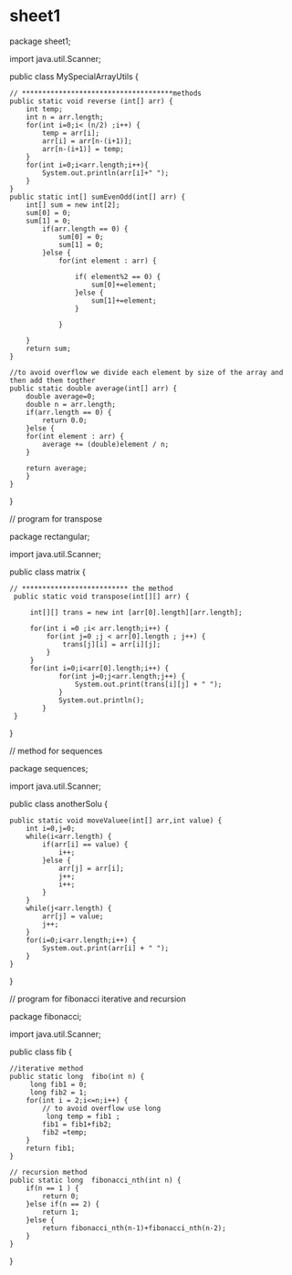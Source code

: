 # sheet1

package sheet1;

import java.util.Scanner;

public class MySpecialArrayUtils {

	// *************************************methods
	public static void reverse (int[] arr) {
		int temp;
		int n = arr.length;
		for(int i=0;i< (n/2) ;i++) {
			temp = arr[i];
			arr[i] = arr[n-(i+1)];
			arr[n-(i+1)] = temp;
		}
		for(int i=0;i<arr.length;i++){
			System.out.println(arr[i]+" ");
		}
	}
	public static int[] sumEvenOdd(int[] arr) {
		int[] sum = new int[2];
		sum[0] = 0;
		sum[1] = 0;
			if(arr.length == 0) {
				sum[0] = 0;
				sum[1] = 0;
			}else {
				for(int element : arr) {
					
					if( element%2 == 0) {
						sum[0]+=element;
					}else {
						sum[1]+=element;
					}
					
			    }
			
		}
		return sum;
	}
	
	//to avoid overflow we divide each element by size of the array and then add them togther
	public static double average(int[] arr) {
		double average=0;
		double n = arr.length;
		if(arr.length == 0) {
			return 0.0;
		}else {
		for(int element : arr) {
			average += (double)element / n;
		}
		
		return average;
		}
	}
	

}



// program for transpose


package rectangular;

import java.util.Scanner;

public class matrix {

	
	// ************************** the method
	 public static void transpose(int[][] arr) {
		
		 int[][] trans = new int [arr[0].length][arr.length];
		 
		 for(int i =0 ;i< arr.length;i++) {
			 for(int j=0 ;j < arr[0].length ; j++) {
				 trans[j][i] = arr[i][j];
			 }
		 }
		 for(int i=0;i<arr[0].length;i++) {
				for(int j=0;j<arr.length;j++) {
					System.out.print(trans[i][j] + " ");
				}
				System.out.println();
			}
	 }


}


// method for sequences


package sequences;

import java.util.Scanner;

public class anotherSolu {

	
	public static void moveValuee(int[] arr,int value) {
		int i=0,j=0;
		while(i<arr.length) {
			if(arr[i] == value) {
				i++;
			}else {
				arr[j] = arr[i];
				j++;
				i++;
			}
		}
		while(j<arr.length) {
			arr[j] = value;
			j++;
		}
		for(i=0;i<arr.length;i++) {
			System.out.print(arr[i] + " ");
		}
	}
}

// program for fibonacci iterative and recursion 



package fibonacci;

import java.util.Scanner;

public class fib {

	
	//iterative method
	public static long  fibo(int n) {
		 long fib1 = 0;
		 long fib2 = 1;
		for(int i = 2;i<=n;i++) {
			// to avoid overflow use long 
			 long temp = fib1 ;
			fib1 = fib1+fib2;
			fib2 =temp;
		}
		return fib1;
	}
	
	// recursion method 
	public static long  fibonacci_nth(int n) {
		if(n == 1 ) {
			return 0;
		}else if(n == 2) {
			return 1;
		}else {
			return fibonacci_nth(n-1)+fibonacci_nth(n-2);
		}
	}
}



